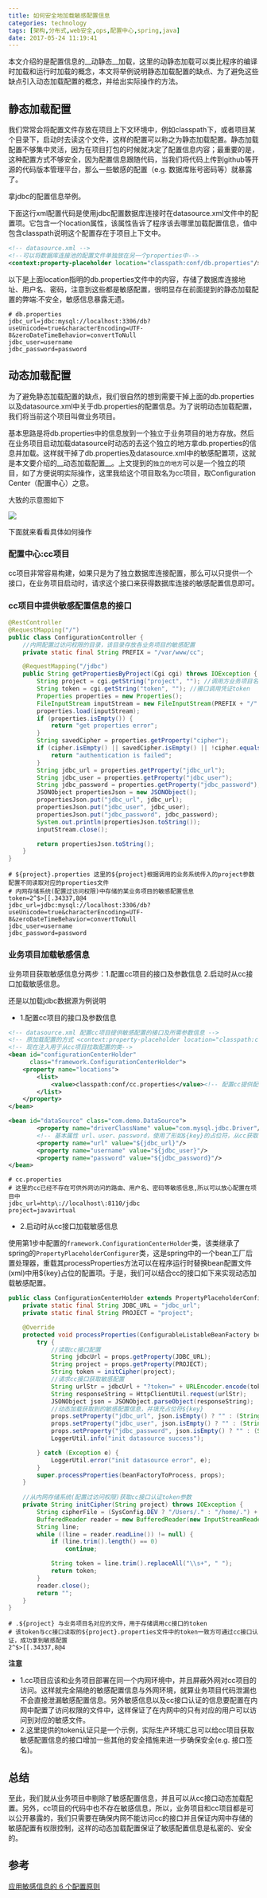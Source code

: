 ```yaml
---
title: 如何安全地加载敏感配置信息
categories: technology
tags: [架构,分布式,web安全,ops,配置中心,spring,java]
date: 2017-05-24 11:19:41
---
```


本文介绍的是配置信息的__动静态__加载，这里的动静态加载可以类比程序的编译时加载和运行时加载的概念，本文将举例说明静态加载配置的缺点、为了避免这些缺点引入动态加载配置的概念，并给出实际操作的方法。

## 静态加载配置

我们常常会将配置文件存放在项目上下文环境中，例如classpath下，或者项目某个目录下，启动时去读这个文件，这样的配置可以称之为静态加载配置。静态加载配置不够集中灵活，因为在项目打包的时候就决定了配置信息内容；最重要的是，这种配置方式不够安全，因为配置信息跟随代码，当我们将代码上传到github等开源的代码版本管理平台，那么一些敏感的配置（e.g. 数据库账号密码等）就暴露了。

拿jdbc的配置信息举例。

下面这行xml配置代码是使用jdbc配置数据库连接时在datasource.xml文件中的配置项。它包含一个location属性，该属性告诉了程序该去哪里加载配置信息，值中包含classpath说明这个配置存在于项目上下文中。

```xml
<!-- datasource.xml -->
<!--可以将数据库连接池的配置文件单独放在另一个properties中-->
<context:property-placeholder location="classpath:conf/db.properties"/>
```

以下是上面location指明的db.properties文件中的内容，存储了数据库连接地址、用户名、密码，注意到这些都是敏感配置，很明显存在前面提到的静态加载配置的弊端:不安全，敏感信息暴露无遗。

```properties
# db.properties
jdbc_url=jdbc:mysql://localhost:3306/db?useUnicode=true&characterEncoding=UTF-8&zeroDateTimeBehavior=convertToNull
jdbc_user=username
jdbc_password=password
```

## 动态加载配置

为了避免静态加载配置的缺点，我们很自然的想到需要干掉上面的db.properties以及datasource.xml中关于db.properties的配置信息。为了说明动态加载配置，我们将当前这个项目叫做业务项目。

基本思路是将db.properties中的信息放到一个独立于业务项目的地方存放。然后在业务项目启动加载datasource时动态的去这个独立的地方拿db.properties的信息并加载。这样就干掉了db.properties及datasource.xml中的敏感配置项，这就是本文要介绍的__动态加载配置__。上文提到的`独立的地方`可以是一个独立的项目，如了方便说明实际操作，这里我给这个项目取名为cc项目，取Configuration Center（配置中心）之意。

大致的示意图如下

![](http://img.willowspace.cn/willowspace_2016/1495594711464.png?imageMogr2/thumbnail/300)

下面就来看看具体如何操作

### 配置中心:cc项目

cc项目非常容易构建，如果只是为了独立数据库连接配置，那么可以只提供一个接口，在业务项目启动时，请求这个接口来获得数据库连接的敏感配置信息即可。

### cc项目中提供敏感配置信息的接口

```java
@RestController
@RequestMapping("/")
public class ConfigurationController {
  	//内网配置过访问权限的目录，该目录存放各业务项目的敏感配置
    private static final String PREFIX = "/var/www/cc";

    @RequestMapping("/jdbc")
    public String getPropertiesByProject(Cgi cgi) throws IOException {
        String project = cgi.getString("project", ""); //调用方业务项目名
        String token = cgi.getString("token", ""); //接口调用凭证token
        Properties properties = new Properties();
        FileInputStream inputStream = new FileInputStream(PREFIX + "/" + project + ".properties");
        properties.load(inputStream);
        if (properties.isEmpty()) {
            return "get properties error";
        }
        String savedCipher = properties.getProperty("cipher");
        if (cipher.isEmpty() || savedCipher.isEmpty() || !cipher.equals(savedCipher)) {
            return "authentication is failed";
        }
        String jdbc_url = properties.getProperty("jdbc_url");
        String jdbc_user = properties.getProperty("jdbc_user");
        String jdbc_password = properties.getProperty("jdbc_password");
        JSONObject propertiesJson = new JSONObject();
        propertiesJson.put("jdbc_url", jdbc_url);
        propertiesJson.put("jdbc_user", jdbc_user);
        propertiesJson.put("jdbc_password", jdbc_password);
        System.out.println(propertiesJson.toString());
        inputStream.close();

        return propertiesJson.toString();
    }
}
```

```properties
# ${project}.properties 这里的${project}根据调用的业务系统传入的project参数配置不同读取对应的properties文件
# 内网存储系统(配置过访问权限)中存储的某业务项目的敏感配置信息
token=2^$>[[.34337,8@4
jdbc_url=jdbc:mysql://localhost:3306/db?useUnicode=true&characterEncoding=UTF-8&zeroDateTimeBehavior=convertToNull
jdbc_user=username
jdbc_password=password
```

### 业务项目加载敏感信息

业务项目获取敏感信息分两步：1.配置cc项目的接口及参数信息 2.启动时从cc接口加载敏感信息。

还是以加载jdbc数据源为例说明

- 1.配置cc项目的接口及参数信息

```xml
<!-- datasource.xml 配置cc项目提供敏感配置的接口及所需参数信息 -->
<!-- 原加载配置的方式 <context:property-placeholder location="classpath:conf/db.properties"/>-->
<!-- 现在注入用于从cc项目拉取配置的类-->
<bean id="configurationCenterHolder"
      class="framework.ConfigurationCenterHolder">
    <property name="locations">
        <list>
            <value>classpath:conf/cc.properties</value><!-- 配置cc提供配置的接口信息 -->
        </list>
    </property>
</bean>

<bean id="dataSource" class="com.demo.DataSource">
        <property name="driverClassName" value="com.mysql.jdbc.Driver"/>
        <!-- 基本属性 url、user、password，使用了形如${key}的占位符，从cc获取敏感配置后将替换成实际值 -->
        <property name="url" value="${jdbc_url}"/>
        <property name="username" value="${jdbc_user}"/>
        <property name="password" value="${jdbc_password}"/>
</bean>
```

```properties
# cc.properties
# 这里的cc已经不存在可供外网访问的路由、用户名、密码等敏感信息,所以可以放心配置在项目中
jdbc_url=http\://localhost\:8110/jdbc
project=javavirtual
```

- 2.启动时从cc接口加载敏感信息

使用第1步中配置的`framework.ConfigurationCenterHolder`类，该类继承了spring的`PropertyPlaceholderConfigurer`类，这是spring中的一个bean工厂后置处理器，重载其processProperties方法可以在程序运行时替换bean配置文件(xml)中用${key}占位的配置项。于是，我们可以结合cc的接口如下来实现动态加载敏感配置。

```java
public class ConfigurationCenterHolder extends PropertyPlaceholderConfigurer {
    private static final String JDBC_URL = "jdbc_url";
    private static final String PROJECT = "project";

    @Override
    protected void processProperties(ConfigurableListableBeanFactory beanFactoryToProcess, Properties props) throws BeansException {
        try {
            //读取cc接口配置
            String jdbcUrl = props.getProperty(JDBC_URL);
            String project = props.getProperty(PROJECT);
            String token = initCipher(project);
          	//请求cc接口获取敏感配置
            String urlStr = jdbcUrl + "?token=" + URLEncoder.encode(token, "UTF-8") + "&project=" + project;
            String responseString = HttpClientUtil.request(urlStr);
            JSONObject json = JSONObject.parseObject(responseString);
            //动态加载获取到的敏感配置信息，并填充占位符${key}
            props.setProperty("jdbc_url", json.isEmpty() ? "" : (String) json.get("jdbc_url"));
            props.setProperty("jdbc_user", json.isEmpty() ? "" : (String) json.get("jdbc_user"));
            props.setProperty("jdbc_password", json.isEmpty() ? "" : (String) json.get("jdbc_password"));
            LoggerUtil.info("init datasource success");

        } catch (Exception e) {
            LoggerUtil.error("init datasource error", e);
        }
        super.processProperties(beanFactoryToProcess, props);
    }
  
    //从内网存储系统(配置过访问权限)获取cc接口认证token参数
    private String initCipher(String project) throws IOException {
        String cipherFile = (SysConfig.DEV ? "/Users/." : "/home/.") + project;
        BufferedReader reader = new BufferedReader(new InputStreamReader(new FileInputStream(new File(cipherFile)), "utf-8"));
        String line;
        while ((line = reader.readLine()) != null) {
            if (line.trim().length() == 0)
                continue;

            String token = line.trim().replaceAll("\\s+", " ");
            return token;
        }
        reader.close();
        return "";
    }
}
```

```properties
# .${project} 与业务项目名对应的文件，用于存储调用cc接口的token
# 该token与cc接口读取的${project}.properties文件中的token一致方可通过cc接口认证，成功拿到敏感配置
2^$>[[.34337,8@4
```

__注意__

- 1.cc项目应该和业务项目部署在同一个内网环境中，并且屏蔽外网对cc项目的访问。这样就完全隔绝的敏感配置信息与外网环境，就算业务项目代码泄漏也不会直接泄漏敏感配置信息。另外敏感信息以及cc接口认证的信息要配置在内网中配置了访问权限的文件中，这样保证了在内网中的只有对应的用户可以访问到对应的敏感文件。
- 2.这里提供的token认证只是一个示例，实际生产环境汇总可以给cc项目获取敏感配置信息的接口增加一些其他的安全措施来进一步确保安全(e.g. 接口签名)。 

## 总结

至此，我们就从业务项目中剔除了敏感配置信息，并且可以从cc接口动态加载配置。另外，cc项目的代码中也不存在敏感信息，所以，业务项目和cc项目都是可以公开暴露的，我们只需要在确保内网不能访问cc的接口并且保证内网中存储的敏感配置有权限控制，这样的动态加载配置保证了敏感配置信息是私密的、安全的。

## 参考

[应用敏感信息的 6 个配置原则](http://blog.jobbole.com/111412/)